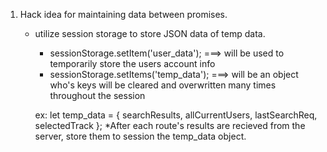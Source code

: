 1. Hack idea for maintaining data between promises.
    - utilize session storage to store JSON data of temp data.
        - sessionStorage.setItem('user_data'); ===> will be used to temporarily store the users account info
        - sessionStorage.setItems('temp_data'); ===> will be an object who's keys will be cleared and overwritten many times throughout the session

        ex:
            let temp_data = {
                searchResults,
                allCurrentUsers,
                lastSearchReq,
                selectedTrack
            };
        *After each route's results are recieved from the server, store them to session the temp_data object.

        
